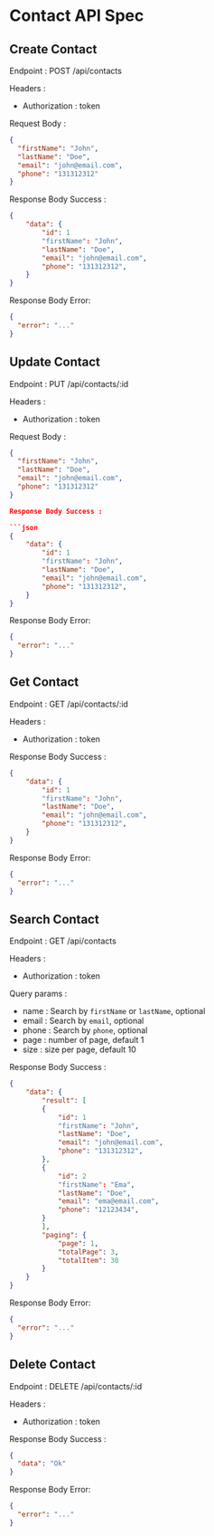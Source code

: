 # Contact API Spec

## Create Contact

Endpoint : POST /api/contacts

Headers :

- Authorization : token

Request Body :

```json
{
  "firstName": "John",
  "lastName": "Doe",
  "email": "john@email.com",
  "phone": "131312312"
}
```

Response Body Success :

```json
{
    "data": {
        "id": 1
        "firstName": "John",
        "lastName": "Doe",
        "email": "john@email.com",
        "phone": "131312312",
    }
}
```

Response Body Error:

```json
{
  "error": "..."
}
```

## Update Contact

Endpoint : PUT /api/contacts/:id

Headers :

- Authorization : token

Request Body :

````json
{
  "firstName": "John",
  "lastName": "Doe",
  "email": "john@email.com",
  "phone": "131312312"
}

Response Body Success :

```json
{
    "data": {
        "id": 1
        "firstName": "John",
        "lastName": "Doe",
        "email": "john@email.com",
        "phone": "131312312",
    }
}
````

Response Body Error:

```json
{
  "error": "..."
}
```

## Get Contact

Endpoint : GET /api/contacts/:id

Headers :

- Authorization : token

Response Body Success :

```json
{
    "data": {
        "id": 1
        "firstName": "John",
        "lastName": "Doe",
        "email": "john@email.com",
        "phone": "131312312",
    }
}
```

Response Body Error:

```json
{
  "error": "..."
}
```

## Search Contact

Endpoint : GET /api/contacts

Headers :

- Authorization : token

Query params :

- name : Search by `firstName` or `lastName`, optional
- email : Search by `email`, optional
- phone : Search by `phone`, optional
- page : number of page, default 1
- size : size per page, default 10

Response Body Success :

```json
{
    "data": {
        "result": [
        {
            "id": 1
            "firstName": "John",
            "lastName": "Doe",
            "email": "john@email.com",
            "phone": "131312312",
        },
        {
            "id": 2
            "firstName": "Ema",
            "lastName": "Doe",
            "email": "ema@email.com",
            "phone": "12123434",
        }
        ],
        "paging": {
            "page": 1,
            "totalPage": 3,
            "totalItem": 30
        }
    }
}
```

Response Body Error:

```json
{
  "error": "..."
}
```

## Delete Contact

Endpoint : DELETE /api/contacts/:id

Headers :

- Authorization : token

Response Body Success :

```json
{
  "data": "Ok"
}
```

Response Body Error:

```json
{
  "error": "..."
}
```
